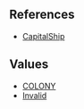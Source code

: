 ## References
  * [CapitalShip](RebellionCapitalShip.md)

## Values
  * [COLONY](RebellionCOLONY.md)
  * [Invalid](RebellionInvalid.md)